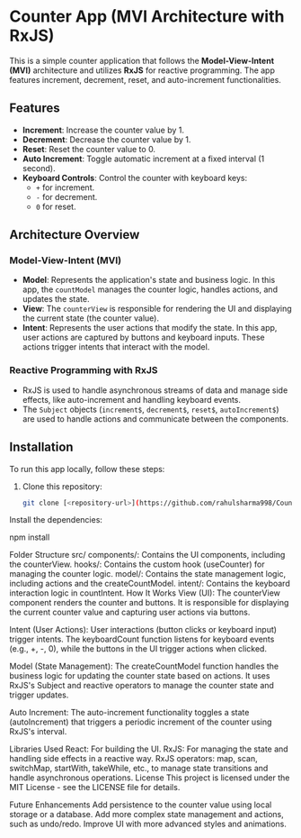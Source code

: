 # Counter App (MVI Architecture with RxJS)

This is a simple counter application that follows the **Model-View-Intent (MVI)** architecture and utilizes **RxJS** for reactive programming. The app features increment, decrement, reset, and auto-increment functionalities.

## Features
- **Increment**: Increase the counter value by 1.
- **Decrement**: Decrease the counter value by 1.
- **Reset**: Reset the counter value to 0.
- **Auto Increment**: Toggle automatic increment at a fixed interval (1 second).
- **Keyboard Controls**: Control the counter with keyboard keys:
  - `+` for increment.
  - `-` for decrement.
  - `0` for reset.

## Architecture Overview

### Model-View-Intent (MVI)
- **Model**: Represents the application's state and business logic. In this app, the `countModel` manages the counter logic, handles actions, and updates the state.
- **View**: The `counterView` is responsible for rendering the UI and displaying the current state (the counter value).
- **Intent**: Represents the user actions that modify the state. In this app, user actions are captured by buttons and keyboard inputs. These actions trigger intents that interact with the model.

### Reactive Programming with RxJS
- RxJS is used to handle asynchronous streams of data and manage side effects, like auto-increment and handling keyboard events.
- The `Subject` objects (`increment$`, `decrement$`, `reset$`, `autoIncrement$`) are used to handle actions and communicate between the components.

## Installation

To run this app locally, follow these steps:

1. Clone this repository:
   ```bash
   git clone [<repository-url>](https://github.com/rahulsharma998/Counter-App-Rx-Framework.git)
Install the dependencies:

npm install

Folder Structure
src/
components/: Contains the UI components, including the counterView.
hooks/: Contains the custom hook (useCounter) for managing the counter logic.
model/: Contains the state management logic, including actions and the createCountModel.
intent/: Contains the keyboard interaction logic in countIntent.
How It Works
View (UI): The counterView component renders the counter and buttons. It is responsible for displaying the current counter value and capturing user actions via buttons.

Intent (User Actions): User interactions (button clicks or keyboard input) trigger intents. The keyboardCount function listens for keyboard events (e.g., +, -, 0), while the buttons in the UI trigger actions when clicked.

Model (State Management): The createCountModel function handles the business logic for updating the counter state based on actions. It uses RxJS's Subject and reactive operators to manage the counter state and trigger updates.

Auto Increment: The auto-increment functionality toggles a state (autoIncrement) that triggers a periodic increment of the counter using RxJS's interval.

Libraries Used
React: For building the UI.
RxJS: For managing the state and handling side effects in a reactive way.
RxJS operators: map, scan, switchMap, startWith, takeWhile, etc., to manage state transitions and handle asynchronous operations.
License
This project is licensed under the MIT License - see the LICENSE file for details.

Future Enhancements
Add persistence to the counter value using local storage or a database.
Add more complex state management and actions, such as undo/redo.
Improve UI with more advanced styles and animations.
